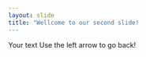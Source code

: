 ```yaml
---
layout: slide
title: "Wellcome to our second slide!
---
```

Your text
Use the left arrow to go back!

